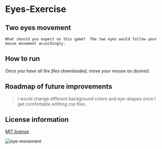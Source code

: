 # Eyes-Exercise

## Two eyes movement
```What should you expect on this game?  The two eyes would follow your mouse movement accordingly.```

## How to run 
*Once you have all the files downloaded, move your mouse as desired.*

## Roadmap of future improvements
> I would change different background colors and eye-shapes once I get comfortable editting css files.

## License information
[MIT license](https://choosealicense.com/licenses/mit/)

![eye-movement](https://user-images.githubusercontent.com/102787056/174466250-654ab608-fe04-401b-b5e3-8502a5512fee.jpg)
